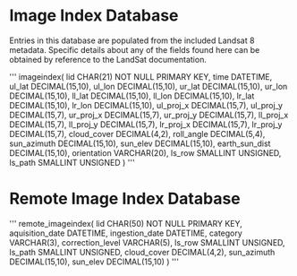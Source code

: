 # Image Index Database

Entries in this database are populated from the included Landsat 8 metadata. Specific details about any of the fields found here can be obtained by reference to the LandSat documentation.

'''
imageindex(
	lid CHAR(21) NOT NULL PRIMARY KEY,
	time DATETIME,
	ul_lat DECIMAL(15,10),
	ul_lon DECIMAL(15,10),
	ur_lat DECIMAL(15,10),
	ur_lon DECIMAL(15,10),
	ll_lat DECIMAL(15,10),
	ll_lon DECIMAL(15,10),
	lr_lat DECIMAL(15,10),
	lr_lon DECIMAL(15,10),
	ul_proj_x DECIMAL(15,7),
	ul_proj_y DECIMAL(15,7),
	ur_proj_x DECIMAL(15,7),
	ur_proj_y DECIMAL(15,7),
	ll_proj_x DECIMAL(15,7),
	ll_proj_y DECIMAL(15,7),
	lr_proj_x DECIMAL(15,7),
	lr_proj_y DECIMAL(15,7),
	cloud_cover DECIMAL(4,2),
	roll_angle DECIMAL(5,4),
	sun_azimuth DECIMAL(15,10),
	sun_elev DECIMAL(15,10),
	earth_sun_dist DECIMAL(15,10),
	orientation VARCHAR(20),
	ls_row SMALLINT UNSIGNED,
	ls_path SMALLINT UNSIGNED
)
'''


# Remote Image Index Database

'''
remote_imageindex(
	lid CHAR(50) NOT NULL PRIMARY KEY,
	aquisition_date DATETIME,
	ingestion_date DATETIME,
	category VARCHAR(3),
	correction_level VARCHAR(5),
	ls_row SMALLINT UNSIGNED,
	ls_path SMALLINT UNSIGNED,
	cloud_cover DECIMAL(4,2),
	sun_azimuth DECIMAL(15,10),
	sun_elev DECIMAL(15,10)
)
'''
